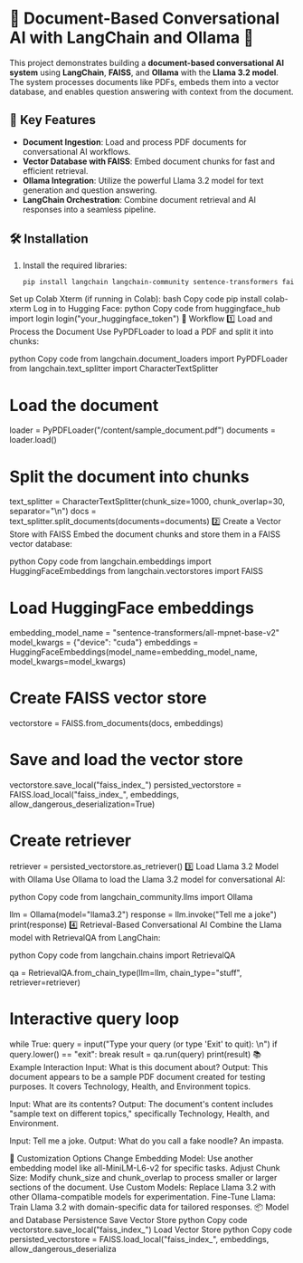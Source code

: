 # 📄 Document-Based Conversational AI with LangChain and Ollama 🚀

This project demonstrates building a **document-based conversational AI system** using **LangChain**, **FAISS**, and **Ollama** with the **Llama 3.2 model**. The system processes documents like PDFs, embeds them into a vector database, and enables question answering with context from the document.

## 🌟 Key Features
- **Document Ingestion**: Load and process PDF documents for conversational AI workflows.  
- **Vector Database with FAISS**: Embed document chunks for fast and efficient retrieval.  
- **Ollama Integration**: Utilize the powerful Llama 3.2 model for text generation and question answering.  
- **LangChain Orchestration**: Combine document retrieval and AI responses into a seamless pipeline.

## 🛠️ Installation
1. Install the required libraries:
   ```bash
   pip install langchain langchain-community sentence-transformers faiss-gpu pypdf langchain_ollama
Set up Colab Xterm (if running in Colab):
bash
Copy code
pip install colab-xterm
Log in to Hugging Face:
python
Copy code
from huggingface_hub import login
login("your_huggingface_token")
🚀 Workflow
1️⃣ Load and Process the Document
Use PyPDFLoader to load a PDF and split it into chunks:

python
Copy code
from langchain.document_loaders import PyPDFLoader
from langchain.text_splitter import CharacterTextSplitter

# Load the document
loader = PyPDFLoader("/content/sample_document.pdf")
documents = loader.load()

# Split the document into chunks
text_splitter = CharacterTextSplitter(chunk_size=1000, chunk_overlap=30, separator="\n")
docs = text_splitter.split_documents(documents=documents)
2️⃣ Create a Vector Store with FAISS
Embed the document chunks and store them in a FAISS vector database:

python
Copy code
from langchain.embeddings import HuggingFaceEmbeddings
from langchain.vectorstores import FAISS

# Load HuggingFace embeddings
embedding_model_name = "sentence-transformers/all-mpnet-base-v2"
model_kwargs = {"device": "cuda"}
embeddings = HuggingFaceEmbeddings(model_name=embedding_model_name, model_kwargs=model_kwargs)

# Create FAISS vector store
vectorstore = FAISS.from_documents(docs, embeddings)

# Save and load the vector store
vectorstore.save_local("faiss_index_")
persisted_vectorstore = FAISS.load_local("faiss_index_", embeddings, allow_dangerous_deserialization=True)

# Create retriever
retriever = persisted_vectorstore.as_retriever()
3️⃣ Load Llama 3.2 Model with Ollama
Use Ollama to load the Llama 3.2 model for conversational AI:

python
Copy code
from langchain_community.llms import Ollama

llm = Ollama(model="llama3.2")
response = llm.invoke("Tell me a joke")
print(response)
4️⃣ Retrieval-Based Conversational AI
Combine the Llama model with RetrievalQA from LangChain:

python
Copy code
from langchain.chains import RetrievalQA

qa = RetrievalQA.from_chain_type(llm=llm, chain_type="stuff", retriever=retriever)

# Interactive query loop
while True:
    query = input("Type your query (or type 'Exit' to quit): \n")
    if query.lower() == "exit":
        break
    result = qa.run(query)
    print(result)
📚 Example Interaction
Input: What is this document about?
Output: This document appears to be a sample PDF document created for testing purposes. It covers Technology, Health, and Environment topics.

Input: What are its contents?
Output: The document's content includes "sample text on different topics," specifically Technology, Health, and Environment.

Input: Tell me a joke.
Output: What do you call a fake noodle? An impasta.

🎯 Customization Options
Change Embedding Model: Use another embedding model like all-MiniLM-L6-v2 for specific tasks.
Adjust Chunk Size: Modify chunk_size and chunk_overlap to process smaller or larger sections of the document.
Use Custom Models: Replace Llama 3.2 with other Ollama-compatible models for experimentation.
Fine-Tune Llama: Train Llama 3.2 with domain-specific data for tailored responses.
📦 Model and Database Persistence
Save Vector Store
python
Copy code
vectorstore.save_local("faiss_index_")
Load Vector Store
python
Copy code
persisted_vectorstore = FAISS.load_local("faiss_index_", embeddings, allow_dangerous_deserializa
